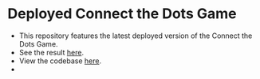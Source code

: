 # Deployed Connect the Dots Game

- This repository features the latest deployed version of the Connect the Dots Game.
- See the result [here](https://ricardokd.github.io/connect-the-dots-deploy).
- View the codebase [here](https://github.com/RicardoKd/connect-the-dots-game).
- 
